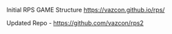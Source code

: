 Initial RPS GAME Structure https://vazcon.github.io/rps/

Updated Repo - https://github.com/vazcon/rps2
